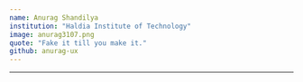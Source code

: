 ```yaml
---
name: Anurag Shandilya 
institution: "Haldia Institute of Technology"
image: anurag3107.png
quote: "Fake it till you make it."
github: anurag-ux
---
```

---
